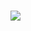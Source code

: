 # 

<a href="https://github.com/vmofrias">
  <img src="https://github-readme-stats.vercel.app/api/top-langs/?username=vmofrias&layout=compact&hide_border=true&theme=transparent" />
</a>

# 


